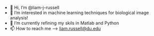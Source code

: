 - 👋 Hi, I’m @liam-j-russell
- 👀 I’m interested in machine learning techniques for biological image analysis!
- 🌱 I’m currently refining my skils in Matlab and Python
- 📫 How to reach me --> liam.russell@du.edu

<!---
liam-j-russell/liam-j-russell is a ✨ special ✨ repository because its `README.md` (this file) appears on your GitHub profile.
You can click the Preview link to take a look at your changes.
--->
